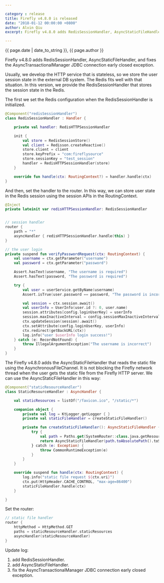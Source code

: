 ```yaml
---

category : release
title: Firefly v4.8.0 is released
date: "2018-01-12 00:00:00 +0800"
author: Alvin Qiu
excerpt: Firefly v4.8.0 adds RedisSessionHandler, AsyncStaticFileHandler, and fixes the AsyncTransactionalManager JDBC connection early closed exception.  Please click view all to see the details.  

---
```

<p class="text-muted"> {{ page.date | date_to_string }}, {{ page.author }}</p>

Firefly v4.8.0 adds RedisSessionHandler, AsyncStaticFileHandler, and fixes the AsyncTransactionalManager JDBC connection early closed exception.  

Usually, we develop the HTTP service that is stateless, so we store the user session state in the external DB system. The Redis fits well with that situation. In this version, we provide the RedisSessionHandler that stores the session state in the Redis.  

The first we set the Redis configuration when the RedisSessionHandler is initialized.
```kotlin
@Component("redisSessionHandler")
class RedisSessionHandler : Handler {

    private val handler: RedisHTTPSessionHandler

    init {
        val store = RedisSessionStore()
        val client = Redisson.createReactive()
        store.client = client
        store.keyPrefix = "com:fireflysource"
        store.sessionKey = "test_session"
        handler = RedisHTTPSessionHandler(store)
    }

    override fun handle(ctx: RoutingContext?) = handler.handle(ctx)
}
```

And then, set the handler to the router. In this way, we can store user state in the Redis session using the session APIs in the RoutingContext.
```kotlin
@Inject
private lateinit var redisHTTPSessionHandler: RedisSessionHandler


// session handler
router {
    path = "*"
    asyncHandler { redisHTTPSessionHandler.handle(this) }
}

// the user login
private suspend fun verifyPasswordRequest(ctx: RoutingContext) {
    val username = ctx.getParameter("username")
    val password = ctx.getParameter("password")

    Assert.hasText(username, "The username is required")
    Assert.hasText(password, "The password is required")

    try {
        val user = userService.getByName(username)
        Assert.isTrue(user.password == password, "The password is incorrect")

        val session = ctx.session.await()
        val userInfo = UserInfo(user.id ?: 0, user.name)
        session.attributes[config.loginUserKey] = userInfo
        session.maxInactiveInterval = config.sessionMaxInactiveInterval
        ctx.updateSession(session).await()
        ctx.setAttribute(config.loginUserKey, userInfo)
        ctx.redirect(getBackURL(ctx))
        log.info("user $userInfo login success!")
    } catch (e: RecordNotFound) {
        throw IllegalArgumentException("The username is incorrect")
    }
}
```

The Firefly v4.8.0 adds the AsyncStaticFileHandler that reads the static file using the AsynchronousFileChannel. It is not blocking the Firefly network thread when the user gets the static file from the Firefly HTTP server. We can use the AsyncStaticFileHandler in this way:
```kotlin
@Component("staticResourceHandler")
class StaticResourceHandler : AsyncHandler {

    val staticResources = listOf("/favicon.ico", "/static/*")

    companion object {
        private val log = KtLogger.getLogger { }
        private val staticFileHandler = createStaticFileHandler()

        private fun createStaticFileHandler(): AsyncStaticFileHandler {
            try {
                val path = Paths.get(SystemRouter::class.java.getResource("/").toURI())
                return AsyncStaticFileHandler(path.toAbsolutePath().toString(), 16 * 1024, true)
            } catch (e: Exception) {
                throw CommonRuntimeException(e)
            }
        }
    }

    override suspend fun handle(ctx: RoutingContext) {
        log.info("static file request ${ctx.uri}")
        ctx.put(HttpHeader.CACHE_CONTROL, "max-age=86400")
        staticFileHandler.handle(ctx)
    }

}
```

Set the router:
```kotlin
// static file handler
router {
    httpMethod = HttpMethod.GET
    paths = staticResourceHandler.staticResources
    asyncHandler(staticResourceHandler)
}
```

Update log:
1. add RedisSessionHandler.
2. add AsyncStaticFileHandler.
3. fix the AsyncTransactionalManager JDBC connection early closed exception.
